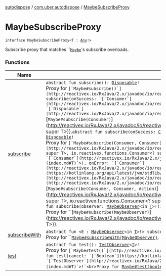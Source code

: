 [autodispose](../../index.md) / [com.uber.autodispose](../index.md) / [MaybeSubscribeProxy](./index.md)

# MaybeSubscribeProxy

`interface MaybeSubscribeProxy<T : `[`Any`](https://kotlinlang.org/api/latest/jvm/stdlib/kotlin/-any/index.html)`!>`

Subscribe proxy that matches ``[`Maybe`](http://reactivex.io/RxJava/2.x/javadoc/io/reactivex/Maybe.html)'s subscribe overloads.

### Functions

| Name | Summary |
|---|---|
| [subscribe](subscribe.md) | `abstract fun subscribe(): `[`Disposable`](http://reactivex.io/RxJava/2.x/javadoc/io/reactivex/disposables/Disposable.html)`!`<br>Proxy for ``[`Maybe#subscribe()`](http://reactivex.io/RxJava/2.x/javadoc/io/reactivex/Maybe.html#subscribe()).`abstract fun subscribe(onSuccess: `[`Consumer`](http://reactivex.io/RxJava/2.x/javadoc/io/reactivex/functions/Consumer.html)`<in `[`T`](index.md#T)`>!): `[`Disposable`](http://reactivex.io/RxJava/2.x/javadoc/io/reactivex/disposables/Disposable.html)`!`<br>Proxy for ``[`Maybe#subscribe(Consumer)`](http://reactivex.io/RxJava/2.x/javadoc/io/reactivex/Maybe.html#subscribe(io.reactivex.functions.Consumer<? super T>)).`abstract fun subscribe(onSuccess: `[`Consumer`](http://reactivex.io/RxJava/2.x/javadoc/io/reactivex/functions/Consumer.html)`<in `[`T`](index.md#T)`>!, onError: `[`Consumer`](http://reactivex.io/RxJava/2.x/javadoc/io/reactivex/functions/Consumer.html)`<in `[`Throwable`](https://kotlinlang.org/api/latest/jvm/stdlib/kotlin/-throwable/index.html)`!>!): `[`Disposable`](http://reactivex.io/RxJava/2.x/javadoc/io/reactivex/disposables/Disposable.html)`!`<br>Proxy for ``[`Maybe#subscribe(Consumer, Consumer)`](http://reactivex.io/RxJava/2.x/javadoc/io/reactivex/Maybe.html#subscribe(io.reactivex.functions.Consumer<? super T>, io.reactivex.functions.Consumer<? super java.lang.Throwable>)).`abstract fun subscribe(onSuccess: `[`Consumer`](http://reactivex.io/RxJava/2.x/javadoc/io/reactivex/functions/Consumer.html)`<in `[`T`](index.md#T)`>!, onError: `[`Consumer`](http://reactivex.io/RxJava/2.x/javadoc/io/reactivex/functions/Consumer.html)`<in `[`Throwable`](https://kotlinlang.org/api/latest/jvm/stdlib/kotlin/-throwable/index.html)`!>!, onComplete: `[`Action`](http://reactivex.io/RxJava/2.x/javadoc/io/reactivex/functions/Action.html)`!): `[`Disposable`](http://reactivex.io/RxJava/2.x/javadoc/io/reactivex/disposables/Disposable.html)`!`<br>Proxy for ``[`Maybe#subscribe(Consumer, Consumer, Action)`](http://reactivex.io/RxJava/2.x/javadoc/io/reactivex/Maybe.html#subscribe(io.reactivex.functions.Consumer<? super T>, io.reactivex.functions.Consumer<? super java.lang.Throwable>, io.reactivex.functions.Action)).`abstract fun subscribe(observer: `[`MaybeObserver`](http://reactivex.io/RxJava/2.x/javadoc/io/reactivex/MaybeObserver.html)`<in `[`T`](index.md#T)`>!): `[`Unit`](https://kotlinlang.org/api/latest/jvm/stdlib/kotlin/-unit/index.html)<br>Proxy for ``[`Maybe#subscribe(MaybeObserver)`](http://reactivex.io/RxJava/2.x/javadoc/io/reactivex/Maybe.html#subscribe(io.reactivex.MaybeObserver<? super T>)). |
| [subscribeWith](subscribe-with.md) | `abstract fun <E : `[`MaybeObserver`](http://reactivex.io/RxJava/2.x/javadoc/io/reactivex/MaybeObserver.html)`<in `[`T`](index.md#T)`>!> subscribeWith(observer: `[`E`](subscribe-with.md#E)`): `[`E`](subscribe-with.md#E)<br>Proxy for ``[`Maybe#subscribeWith(MaybeObserver)`](http://reactivex.io/RxJava/2.x/javadoc/io/reactivex/Maybe.html#subscribeWith(E)). |
| [test](test.md) | `abstract fun test(): `[`TestObserver`](http://reactivex.io/RxJava/2.x/javadoc/io/reactivex/observers/TestObserver.html)`<`[`T`](index.md#T)`>!`<br>Proxy for ``[`Maybe#test()`](http://reactivex.io/RxJava/2.x/javadoc/io/reactivex/Maybe.html#test()).`abstract fun test(cancel: `[`Boolean`](https://kotlinlang.org/api/latest/jvm/stdlib/kotlin/-boolean/index.html)`): `[`TestObserver`](http://reactivex.io/RxJava/2.x/javadoc/io/reactivex/observers/TestObserver.html)`<`[`T`](index.md#T)`>!`<br>Proxy for ``[`Maybe#test(boolean)`](http://reactivex.io/RxJava/2.x/javadoc/io/reactivex/Maybe.html#test(boolean)). |
